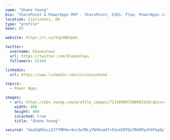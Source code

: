 ```yaml
---
name: "Shane Young"
bio: "SharePoint & PowerApps MVP - SharePoint, O365, Flow, PowerApps consulting? @PowerApps911 | Pure Snark? You found it."
location: Cincinnati, OH
type: "profile"
heat: 93

website: https://t.co/91p5BQ3pUe

twitter:
  username: ShanesCows
  url: https://twitter.com/ShanesCows
  followers: 15184

linkedin:
  url: https://www.linkedin.com/in/cincyshane

topics:
  - Power Apps

images:
  - url: https://pbs.twimg.com/profile_images/713100007398883329/qUzvsvQ3_400x400.jpg
    width: 400
    height: 400
    isCached: true
    title: "Shane Young"

secured: "GeaZqKDeLzZJf7MB9e+4ov3w7NLyTWXkoaOf+65o4CNTQa7R60PpnF4FkqIp1BX1IaiTOjAHwRmTwGkuOH814vXEpAuiMhEeQ7yYGQ88Ef3JWFgSpr3bGKRIKUUvMYrkOf8lGkzdGHbF9xfr2X2f5vhjWTkrbQ4OkZwAFpjKbCGWL9GFCHebc4UmcVXSCJShLxe42v8XtS9iv4tnOH21gnDryCluQ3x59ufYxnqtD2bQDSOQhjBvzpmsL0AY3cJvYf/GUgr/Ce5aC2tCvnfsP31HLupYnB0ir/Cw/gS+nJMgsLm81QbE0nwaFpdafEq5WDfd0yA3cgMMHn5vTeH3L0asrJoTJR3CohbMlQ3UeqaFpAMgsB2RLfBO4O+/zbZMlxQ/n/l1zQDRY6SJYIUBQMj5208NNbloosMTKJyky7U=;AmgsHdiQhUsDs8GvxPx6sg=="
---
```


